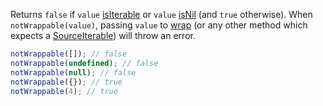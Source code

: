 Returns `false` if `value` [isIterable](#isiterable) or `value` [isNil](#isnil) (and `true` otherwise). When `notWrappable(value)`, passing `value` to [wrap](#wrap) (or any other method which expects a [SourceIterable](#sourceiterable)) will throw an error.

```js
notWrappable([]); // false
notWrappable(undefined); // false
notWrappable(null); // false
notWrappable({}); // true
notWrappable(4); // true
```
